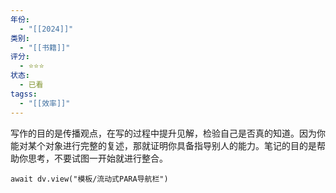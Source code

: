 ```yaml
---
年份:
  - "[[2024]]"
类别:
  - "[[书籍]]"
评分:
  - ⭐️⭐️⭐️
状态:
  - 已看
tagss:
  - "[[效率]]"
---
```

写作的目的是传播观点，在写的过程中提升见解，检验自己是否真的知道。因为你能对某个对象进行完整的复述，那就证明你具备指导别人的能力。笔记的目的是帮助你思考，不要试图一开始就进行整合。

```dataviewjs
await dv.view("模板/流动式PARA导航栏")
```